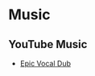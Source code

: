 # Music

## YouTube Music

- [Epic Vocal Dub](https://music.youtube.com/playlist?list=PLm1D3GJcMLf6s99r0iNvKYrJ02ecrRI6M&si=jk5Yg-w4d3hvhBPS)

